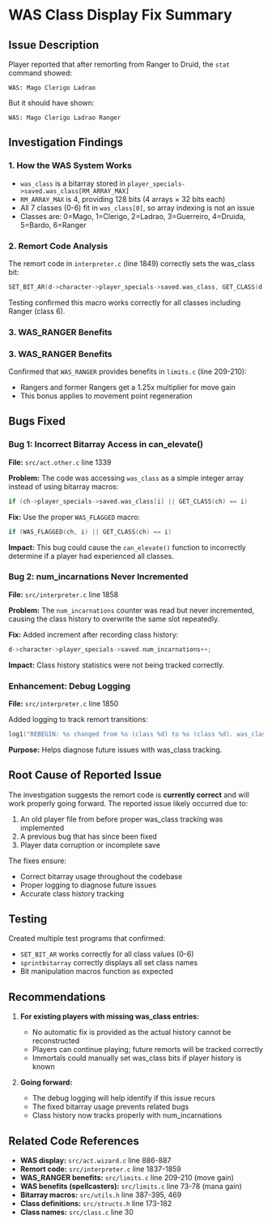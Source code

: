 # WAS Class Display Fix Summary

## Issue Description
Player reported that after remorting from Ranger to Druid, the `stat` command showed:
```
WAS: Mago Clerigo Ladrao
```
But it should have shown:
```
WAS: Mago Clerigo Ladrao Ranger
```

## Investigation Findings

### 1. How the WAS System Works
- `was_class` is a bitarray stored in `player_specials->saved.was_class[RM_ARRAY_MAX]`
- `RM_ARRAY_MAX` is 4, providing 128 bits (4 arrays × 32 bits each)
- All 7 classes (0-6) fit in `was_class[0]`, so array indexing is not an issue
- Classes are: 0=Mago, 1=Clerigo, 2=Ladrao, 3=Guerreiro, 4=Druida, 5=Bardo, 6=Ranger

### 2. Remort Code Analysis
The remort code in `interpreter.c` (line 1849) correctly sets the was_class bit:
```c
SET_BIT_AR(d->character->player_specials->saved.was_class, GET_CLASS(d->character));
```

Testing confirmed this macro works correctly for all classes including Ranger (class 6).

### 3. WAS_RANGER Benefits
### 3. WAS_RANGER Benefits
Confirmed that `WAS_RANGER` provides benefits in `limits.c` (line 209-210):
- Rangers and former Rangers get a 1.25x multiplier for move gain
- This bonus applies to movement point regeneration

## Bugs Fixed

### Bug 1: Incorrect Bitarray Access in can_elevate()
**File:** `src/act.other.c` line 1339

**Problem:** The code was accessing `was_class` as a simple integer array instead of using bitarray macros:
```c
if (ch->player_specials->saved.was_class[i] || GET_CLASS(ch) == i)
```

**Fix:** Use the proper `WAS_FLAGGED` macro:
```c
if (WAS_FLAGGED(ch, i) || GET_CLASS(ch) == i)
```

**Impact:** This bug could cause the `can_elevate()` function to incorrectly determine if a player had experienced all classes.

### Bug 2: num_incarnations Never Incremented
**File:** `src/interpreter.c` line 1858

**Problem:** The `num_incarnations` counter was read but never incremented, causing the class history to overwrite the same slot repeatedly.

**Fix:** Added increment after recording class history:
```c
d->character->player_specials->saved.num_incarnations++;
```

**Impact:** Class history statistics were not being tracked correctly.

### Enhancement: Debug Logging
**File:** `src/interpreter.c` line 1850

Added logging to track remort transitions:
```c
log1("REBEGIN: %s changed from %s (class %d) to %s (class %d). was_class[0]=0x%X", ...);
```

**Purpose:** Helps diagnose future issues with was_class tracking.

## Root Cause of Reported Issue

The investigation suggests the remort code is **currently correct** and will work properly going forward. The reported issue likely occurred due to:

1. An old player file from before proper was_class tracking was implemented
2. A previous bug that has since been fixed
3. Player data corruption or incomplete save

The fixes ensure:
- Correct bitarray usage throughout the codebase
- Proper logging to diagnose future issues
- Accurate class history tracking

## Testing

Created multiple test programs that confirmed:
- `SET_BIT_AR` works correctly for all class values (0-6)
- `sprintbitarray` correctly displays all set class names
- Bit manipulation macros function as expected

## Recommendations

1. **For existing players with missing was_class entries:**
   - No automatic fix is provided as the actual history cannot be reconstructed
   - Players can continue playing; future remorts will be tracked correctly
   - Immortals could manually set was_class bits if player history is known

2. **Going forward:**
   - The debug logging will help identify if this issue recurs
   - The fixed bitarray usage prevents related bugs
   - Class history now tracks properly with num_incarnations

## Related Code References

- **WAS display:** `src/act.wizard.c` line 886-887
- **Remort code:** `src/interpreter.c` line 1837-1859
- **WAS_RANGER benefits:** `src/limits.c` line 209-210 (move gain)
- **WAS benefits (spellcasters):** `src/limits.c` line 73-78 (mana gain)
- **Bitarray macros:** `src/utils.h` line 387-395, 469
- **Class definitions:** `src/structs.h` line 173-182
- **Class names:** `src/class.c` line 30
